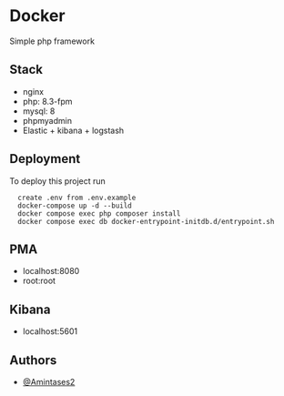 # Docker
Simple php framework

## Stack
- nginx
- php: 8.3-fpm
- mysql: 8
- phpmyadmin
- Elastic + kibana + logstash

## Deployment
To deploy this project run

```
  create .env from .env.example
  docker-compose up -d --build
  docker compose exec php composer install
  docker compose exec db docker-entrypoint-initdb.d/entrypoint.sh
```

## PMA
- localhost:8080
- root:root

## Kibana
- localhost:5601

## Authors

- [@Amintases2](https://www.github.com/Amintases2)